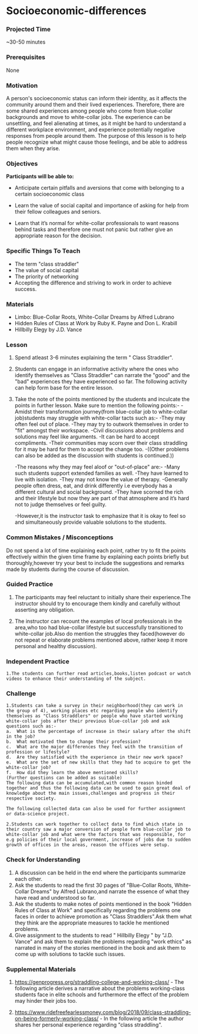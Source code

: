 # Socioeconomic-differences

### Projected Time
~30-50 minutes

### Prerequisites

None

### Motivation
A person's socioeconomic status can inform their identity, as it affects the community around them and their lived experiences. Therefore, there are some shared experiences among people who come from blue-collar backgrounds and move to white-collar jobs. The experience can be unsettling, and feel alienating at times, as it might be hard to understand a different workplace environment, and experience potentially negative responses from people around them. The purpose of this lesson is to help people recognize what might cause those feelings, and be able to address them when they arise.

### Objectives
**Participants will be able to:**
- Anticipate certain pitfalls and aversions that come with belonging to a certain socioeconomic class

- Learn the value of social capital and importance of asking for help from their fellow colleagues and seniors.

- Learn that it’s normal for white-collar professionals to want reasons behind tasks and therefore one must not panic but rather give an appropriate reason for the   decision.


### Specific Things To Teach
- The term "class straddler"
- The value of social capital
- The priority of networking
- Accepting the difference and striving to work in order to achieve success.

### Materials

- Limbo: Blue-Collar Roots, White-Collar Dreams by Alfred Lubrano
- Hidden Rules of Class at Work by Ruby K. Payne and Don L. Krabill
- Hillbilly Elegy by J.D. Vance

### Lesson

1. Spend atleast 3-6 minutes explaining the term " Class Straddler".

2. Students can engage in an informative activity where the ones who identify themselves as "Class Straddler" can narrate the "good" and the "bad" experiences they    have experienced so far.
   The following activity can help form base for the entire lesson.

3. Take the note of the points mentioned by the students and inculcate the points in further lesson. 
   Make sure to mention the following points:-
    -Amidst their transformation journey(from blue-collar job to white-collar job)students may struggle with white-collar tacts such as:-
	   -They may often feel out of place.
       -They may try to outwork themselves in order to "fit" amongst their workspace.
	   -Civil discussions about problems and solutions may feel like arguments.
	   -It can be hard to accept compliments.
	   -Their communities may scorn over their class straddling for it may be hard for them to accept the change too.
	   -((Other problems can also be added as the discussion with students is continued.))
	   

    -The reasons why they may feel aloof or "out-of-place" are:-
	   -Many such students support extended families as well.
	   -They have learned to live with isolation.
	   -They may not know the value of therapy.
	   -Generally people often dress, eat, and drink differently i.e everybody has a different cultural and social background.
       -They have scorned the rich and their lifestyle but now they are part of that atmosphere and it’s hard not to judge themselves or feel guilty.

 
   -However,it is the instructor task to emphasize that it is okay to feel so and simultaneously provide valuable solutions to the students.



### Common Mistakes / Misconceptions

  Do not spend a lot of time explaining each point, rather try to fit the points effectively within the given time frame by explaining each points briefly but thoroughly,however try your best to include the suggestions and remarks made by students during the course of discussion.

 ### Guided Practice

1. The participants may feel reluctant to initially share their experience.The instructor should try to encourage them kindly and carefully without asserting any obligation.

2. The instructor can recount the examples of local professionals in the area,who too had blue-collar lifestyle but successfully transitioned to white-collar job.Also do mention the struggles they faced(however do not repeat or elaborate problems mentioned above, rather keep it more personal and healthy discussion).

### Independent Practice
    
	1.The students can further read articles,books,listen podcast or watch videos to enhance their understanding of the subject.
    
### Challenge
     
	1.Students can take a survey in their neighborhood(they can work in the group of 4), working places etc regarding people who identify themselves as "Class Straddlers" or people who have started working white-collar jobs after their previous blue-collar job and ask questions such as:-
	a.  What is the percentage of increase in their salary after the shift in the job?
	b.  What motivated them to change their profession?
	c.  What are the major differences they feel with the transition of profession or lifestyle?
    d.  Are they satisfied with the experience in their new work space?
	e.  What are the set of new skills that they had to acquire to get the white-collar job?
	f.  How did they learn the above mentioned skills?
	(Further questions can be added as suitable)
	The following data can be accumulated,with common reason binded together and thus the following data can be used to gain great deal of knowledge about the main issues,challenges and progress in their respective society.

	The following collected data can also be used for further assignment or data-science project.

	2.Students can work together to collect data to find which state in their country saw a major conversion of people form blue-collar job to white-collar job and what were the factors that was responsible, for e.g policies of their local government, increase of jobs due to sudden growth of offices in the areas, reason the offices were setup.  
   

### Check for Understanding


1. A discussion can be held in the end where the participants summarize each other.
2. Ask the students to read the first 30 pages of "Blue-Collar Roots, White-Collar Dreams" by Alfred Lubrano,and narrate the essence of what they have read and        understood so far.  
3. Ask the students to make notes of points mentioned in the book "Hidden Rules of Class at Work" and specifically regarding the problems one faces in order to        achieve promotion as "Class Straddlers".Ask them what they think are the appropriate measures to tackle he mentioned problems.
4. Give assignment to the students to read " Hillbilly Elegy " by "J.D. Vance" and ask them to explain the problems regarding "work ethics" as narrated in many of      the stories mentioned in the book and ask them to come up with solutions to tackle such issues. 

### Supplemental Materials
1. https://genprogress.org/straddling-college-and-working-class/ - The following article derives a narrative about the problems working-class students face in       elite schools and furthermore the effect of the problem may hinder their jobs too.

2. https://www.ridefreefearlessmoney.com/blog/2018/09/class-straddling-on-being-formerly-working-class/ - In the following article the author shares her personal    experience regarding "class straddling".